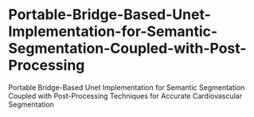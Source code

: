 # Portable-Bridge-Based-Unet-Implementation-for-Semantic-Segmentation-Coupled-with-Post-Processing
Portable Bridge-Based Unet Implementation for Semantic Segmentation Coupled with Post-Processing Techniques for Accurate Cardiovascular Segmentation
